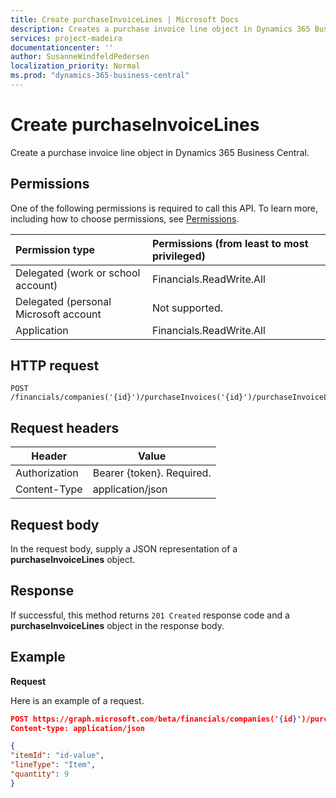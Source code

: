 ```yaml
---
title: Create purchaseInvoiceLines | Microsoft Docs
description: Creates a purchase invoice line object in Dynamics 365 Business Central.
services: project-madeira
documentationcenter: ''
author: SusanneWindfeldPedersen
localization_priority: Normal
ms.prod: "dynamics-365-business-central"
---
```


# Create purchaseInvoiceLines
Create a purchase invoice line object in Dynamics 365 Business Central.

## Permissions
One of the following permissions is required to call this API. To learn more, including how to choose permissions, see [Permissions](/graph/permissions-reference).

|Permission type |Permissions (from least to most privileged)|
|:---------------|:------------------------------------------|
|Delegated (work or school account)|Financials.ReadWrite.All |
|Delegated (personal Microsoft account|Not supported.|
|Application|Financials.ReadWrite.All|

## HTTP request

```
POST /financials/companies('{id}')/purchaseInvoices('{id}')/purchaseInvoiceLines
```

## Request headers

|Header         |Value                        |
|---------------|-----------------------------|
|Authorization  |Bearer {token}. Required.    |
|Content-Type   |application/json             |

## Request body
In the request body, supply a JSON representation of a **purchaseInvoiceLines** object.

## Response
If successful, this method returns ```201 Created``` response code and a **purchaseInvoiceLines** object in the response body.

## Example

**Request**

Here is an example of a request.

```json
POST https://graph.microsoft.com/beta/financials/companies('{id}')/purchaseInvoices('{id}')/purchaseInvoiceLines
Content-type: application/json

{
"itemId": "id-value",
"lineType": "Item",
"quantity": 9
}
```
